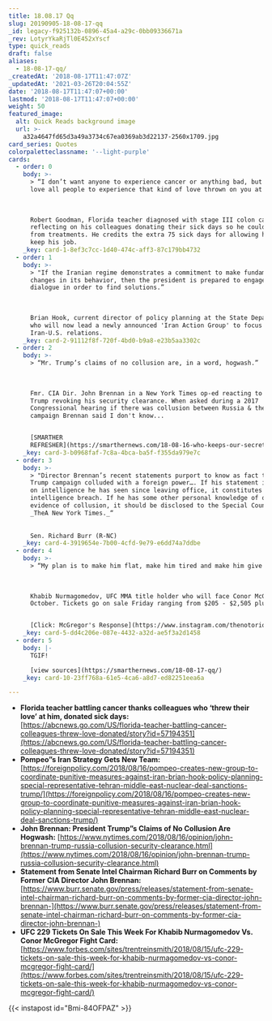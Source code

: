 ```yaml
---
title: 18.08.17 Qq
slug: 20190905-18-08-17-qq
_id: legacy-f925132b-0896-45a4-a29c-0bb09336671a
_rev: LotyrYkaRjTl0E452xYscf
type: quick_reads
draft: false
aliases:
  - 18-08-17-qq/
_createdAt: '2018-08-17T11:47:07Z'
_updatedAt: '2021-03-26T20:04:55Z'
date: '2018-08-17T11:47:07+00:00'
lastmod: '2018-08-17T11:47:07+00:00'
weight: 50
featured_image:
  alt: Quick Reads background image
  url: >-
    a32a4647fd65d3a49a3734c67ea0369ab3d22137-2560x1709.jpg
card_series: Quotes
colorpaletteclassname: '--light-purple'
cards:
  - order: 0
    body: >-
      > “I don’t want anyone to experience cancer or anything bad, but I would
      love all people to experience that kind of love thrown on you at once.”  
        
        
        
      Robert Goodman, Florida teacher diagnosed with stage III colon cancer,
      reflecting on his colleagues donating their sick days so he could recover
      from treatments. He credits the extra 75 sick days for allowing him to
      keep his job.
    _key: card-1-8ef3c7cc-1d40-474c-aff3-87c179bb4732
  - order: 1
    body: >-
      > "If the Iranian regime demonstrates a commitment to make fundamental
      changes in its behavior, then the president is prepared to engage in
      dialogue in order to find solutions.”  
        
        
        
      Brian Hook, current director of policy planning at the State Department,
      who will now lead a newly announced 'Iran Action Group' to focus on
      Iran-U.S. relations.
    _key: card-2-91112f8f-720f-4bd0-b9a8-e23b5aa3302c
  - order: 2
    body: >-
      > “Mr. Trump’s claims of no collusion are, in a word, hogwash.”  
        
        
        
      Fmr. CIA Dir. John Brennan in a New York Times op-ed reacting to Pres.
      Trump revoking his security clearance. When asked during a 2017
      Congressional hearing if there was collusion between Russia & the Trump
      campaign Brennan said I don't know...


      [SMARTHER
      REFRESHER](https://smarthernews.com/18-08-16-who-keeps-our-secrets/)
    _key: card-3-b0968faf-7c8a-4bca-ba5f-f355da979e7c
  - order: 3
    body: >-
      > "Director Brennan’s recent statements purport to know as fact that the
      Trump campaign colluded with a foreign power…. If his statement is based
      on intelligence he has seen since leaving office, it constitutes an
      intelligence breach. If he has some other personal knowledge of or
      evidence of collusion, it should be disclosed to the Special Counsel, notA
      _TheA New York Times._“  
        
        
      Sen. Richard Burr (R-NC)
    _key: card-4-3919654e-7b00-4cfd-9e79-e6dd74a7ddbe
  - order: 4
    body: >-
      > “My plan is to make him flat, make him tired and make him give up.”  
        
        
        
      Khabib Nurmagomedov, UFC MMA title holder who will face Conor McGregor in
      October. Tickets go on sale Friday ranging from $205 - $2,505 plus fees.


      [Click: McGregor's Response](https://www.instagram.com/thenotoriousmma/)
    _key: card-5-dd4c206e-087e-4432-a32d-ae5f3a2d1458
  - order: 5
    body: |-
      TGIF!

      [view sources](https://smarthernews.com/18-08-17-qq/)
    _key: card-10-23ff768a-61e5-4ca6-a8d7-ed82251eea6a

---
```

* **Florida teacher battling cancer thanks colleagues who ‘threw their love’ at him, donated sick days:**  
[https://abcnews.go.com/US/florida-teacher-battling-cancer-colleagues-threw-love-donated/story?id=57194351](https://abcnews.go.com/US/florida-teacher-battling-cancer-colleagues-threw-love-donated/story?id=57194351)
* **Pompeo”s Iran Strategy Gets New Team:**  
[https://foreignpolicy.com/2018/08/16/pompeo-creates-new-group-to-coordinate-punitive-measures-against-iran-brian-hook-policy-planning-special-representative-tehran-middle-east-nuclear-deal-sanctions-trump/](https://foreignpolicy.com/2018/08/16/pompeo-creates-new-group-to-coordinate-punitive-measures-against-iran-brian-hook-policy-planning-special-representative-tehran-middle-east-nuclear-deal-sanctions-trump/)
* **John Brennan: President Trump”s Claims of No Collusion Are Hogwash:** [https://www.nytimes.com/2018/08/16/opinion/john-brennan-trump-russia-collusion-security-clearance.html](https://www.nytimes.com/2018/08/16/opinion/john-brennan-trump-russia-collusion-security-clearance.html)
* **Statement from Senate Intel Chairman Richard Burr on Comments by Former CIA Director John Brennan:**  
[https://www.burr.senate.gov/press/releases/statement-from-senate-intel-chairman-richard-burr-on-comments-by-former-cia-director-john-brennan-](https://www.burr.senate.gov/press/releases/statement-from-senate-intel-chairman-richard-burr-on-comments-by-former-cia-director-john-brennan-)
* **UFC 229 Tickets On Sale This Week For Khabib Nurmagomedov Vs. Conor McGregor Fight Card:**  
[https://www.forbes.com/sites/trentreinsmith/2018/08/15/ufc-229-tickets-on-sale-this-week-for-khabib-nurmagomedov-vs-conor-mcgregor-fight-card/](https://www.forbes.com/sites/trentreinsmith/2018/08/15/ufc-229-tickets-on-sale-this-week-for-khabib-nurmagomedov-vs-conor-mcgregor-fight-card/)

{{< instapost id="Bmi-84OFPAZ" >}}
